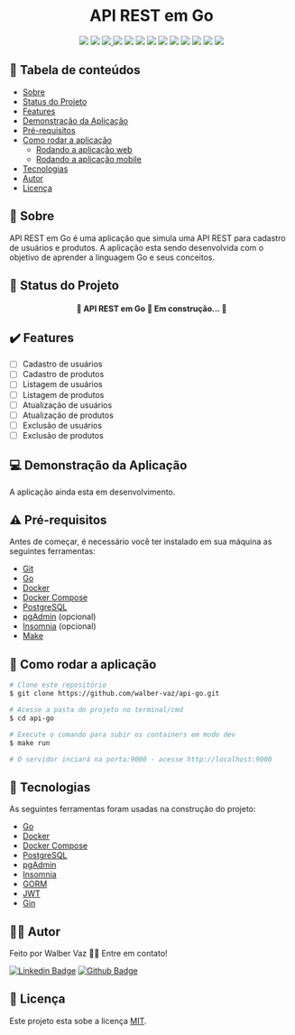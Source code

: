 <div align="center">
  <h1>API REST em Go</h1>
  <img src="https://img.shields.io/static/v1?label=Go&message=language&color=blue&style=rounded&logo=GO"/>
  <img src="https://img.shields.io/static/v1?label=License&message=MIT&color=blue&style=rounded"/>
  <!-- github workflows -->
  <a href="https://github.com/walber-vaz/api-go/actions/workflows/main.yml">
    <img src="https://github.com/walber-vaz/api-go/actions/workflows/main.yml/badge.svg?branch=main"/>
  </a>
  <!-- version -->
  <img src="https://img.shields.io/github/v/release/walber-vaz/api-go?include_prereleases&style=rounded"/>
  <!-- code size -->
  <img src="https://img.shields.io/github/languages/code-size/walber-vaz/api-go?style=rounded"/>
  <!-- repo size -->
  <img src="https://img.shields.io/github/repo-size/walber-vaz/api-go?style=rounded"/>
  <!-- issues -->
  <img src="https://img.shields.io/github/issues/walber-vaz/api-go?style=rounded"/>
  <!-- pull requests -->
  <img src="https://img.shields.io/github/issues-pr/walber-vaz/api-go?style=rounded"/>
  <!-- last commit -->
  <img src="https://img.shields.io/github/last-commit/walber-vaz/api-go?style=rounded"/>
  <!-- contributors -->
  <img src="https://img.shields.io/github/contributors/walber-vaz/api-go?style=rounded"/>
   <!-- stars -->
  <img src="https://img.shields.io/github/stars/walber-vaz/api-go?style=social"/>
  <!-- forks -->
  <img src="https://img.shields.io/github/forks/walber-vaz/api-go?style=social"/>
  <!-- watchers -->
  <img src="https://img.shields.io/github/watchers/walber-vaz/api-go?style=social"/>
</div>

## :pushpin: Tabela de conteúdos

<!--ts-->
* [Sobre](#Sobre)
* [Status do Projeto](#status-do-projeto)
* [Features](#features)
* [Demonstração da Aplicação](#demonstração-da-aplicação)
* [Pré-requisitos](#pré-requisitos)
* [Como rodar a aplicação](#como-rodar-a-aplicação)
  * [Rodando a aplicação web](#rodando-a-aplicação-web)
  * [Rodando a aplicação mobile](#rodando-a-aplicação-mobile)
* [Tecnologias](#tecnologias)
* [Autor](#autor)
* [Licença](#licença)
<!--te-->

<a id="Sobre"></a>
## :bookmark: Sobre

API REST em Go é uma aplicação que simula uma API REST para cadastro de usuários e produtos. A aplicação esta sendo desenvolvida com o objetivo de aprender a linguagem Go e seus conceitos.

<a id="status-do-projeto"></a>
## :construction_worker: Status do Projeto

<h4 align="center">
  🚧  API REST em Go 🚀 Em construção...  🚧
</h4>

<a id="features"></a>
## :heavy_check_mark: Features

* [ ] Cadastro de usuários
* [ ] Cadastro de produtos
* [ ] Listagem de usuários
* [ ] Listagem de produtos
* [ ] Atualização de usuários
* [ ] Atualização de produtos
* [ ] Exclusão de usuários
* [ ] Exclusão de produtos

<a id="demonstração-da-aplicação"></a>
## :computer: Demonstração da Aplicação

A aplicação ainda esta em desenvolvimento.

<a id="pré-requisitos"></a>
## :warning: Pré-requisitos

Antes de começar, é necessário você ter instalado em sua máquina as seguintes ferramentas:

* [Git](https://git-scm.com)
* [Go](https://golang.org/)
* [Docker](https://www.docker.com/)
* [Docker Compose](https://docs.docker.com/compose/)
* [PostgreSQL](https://www.postgresql.org/)
* [pgAdmin](https://www.pgadmin.org/) (opcional)
* [Insomnia](https://insomnia.rest/) (opcional)
* [Make](https://www.gnu.org/software/make/)

<a id="como-rodar-a-aplicação"></a>
## :rocket: Como rodar a aplicação

```bash
# Clone este repositório
$ git clone https://github.com/walber-vaz/api-go.git

# Acesse a pasta do projeto no terminal/cmd
$ cd api-go

# Execute o comando para subir os containers em modo dev
$ make run

# O servidor inciará na porta:9000 - acesse http://localhost:9000
```

<a id="rodando-a-aplicação-web"></a>
## :hammer: Tecnologias

As seguintes ferramentas foram usadas na construção do projeto:

* [Go](https://golang.org/)
* [Docker](https://www.docker.com/)
* [Docker Compose](https://docs.docker.com/compose/)
* [PostgreSQL](https://www.postgresql.org/)
* [pgAdmin](https://www.pgadmin.org/)
* [Insomnia](https://insomnia.rest/)
* [GORM](https://gorm.io/)
* [JWT](https://jwt.io/)
* [Gin](https://gin-gonic.com/)

<a id="tecnologias"></a>
## :woman_technologist: Autor

Feito por Walber Vaz 👋🏽 Entre em contato!

[![Linkedin Badge](https://img.shields.io/badge/-Walber-blue?style=flat-square&logo=Linkedin&logoColor=white&link=https://www.linkedin.com/in/walber-vaz/)](https://www.linkedin.com/in/walber-vaz/)
[![Github Badge](https://img.shields.io/badge/-Walber-000?style=flat-square&logo=Github&logoColor=white&link=walbervaz)](https://github.com/walber-vaz)

<a id="licença"></a>
## :memo: Licença

Este projeto esta sobe a licença [MIT](./LICENSE).
